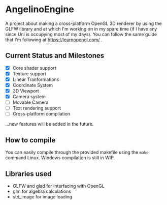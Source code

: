 # AngelinoEngine

A project about making a cross-platform OpenGL 3D renderer by using the GLFW library and at which I'm working on in my spare time (if I have any since Uni is occupying most of my days).
You can follow the same guide that I'm following at https://learnopengl.com/ .


## Current Status and Milestones 

- [x] Core shader support
- [x] Texture support
- [x] Linear Tranformations
- [x] Coordinate System
- [x] 3D Viewport
- [x] Camera system
- [ ] Movable Camera
- [ ] Text rendering support
- [ ] Cross-platform compilation

...new features will be added in the future.

## How to compile

You can easily compile through the provided makefile using the ```make``` command Linux.
Windows compilation is still in WIP.

## Libraries used

- GLFW and glad for interfacing with OpenGL
- glm for algebra calculations
- std_image for image loading